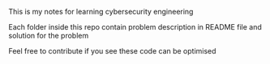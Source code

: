 This is my notes for learning cybersecurity engineering

Each folder inside this repo contain problem description in README file and solution for the problem

Feel free to contribute if you see these code can be optimised
